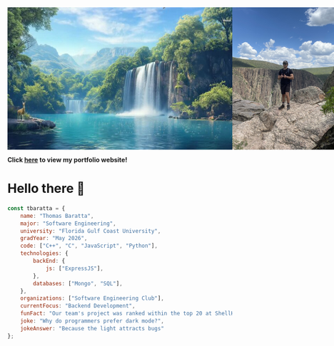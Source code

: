 <div style="display: flex; justify-content: space-around;">
  <img src="https://raw.githubusercontent.com/tbaratta/tbaratta/main/images/nature.jpg" alt="hello_world" width="550" height="320">
  <img src="https://raw.githubusercontent.com/tbaratta/tbaratta/main/images/IMG_2110.jpeg" alt="hello_world" width="250" height="320">
  <img src="https://raw.githubusercontent.com/tbaratta/tbaratta/main/images/IMG_0864.jpeg" alt="hello_world" width="250" height="320">
</div>

**Click [here](https://tbaratta.github.io/personal-website/) to view my portfolio website!**


# Hello there 👋
```javascript
const tbaratta = {
    name: "Thomas Baratta",
    major: "Software Engineering",
    university: "Florida Gulf Coast University",
    gradYear: "May 2026",
    code: ["C++", "C", "JavaScript", "Python"],
    technologies: {
        backEnd: {
            js: ["ExpressJS"],
        },
        databases: ["Mongo", "SQL"],
    },
    organizations: ["Software Engineering Club"],
    currentFocus: "Backend Development",
    funFact: "Our team's project was ranked within the top 20 at ShellHacks 2024",
    joke: "Why do programmers prefer dark mode?",
    jokeAnswer: "Because the light attracts bugs"
};
```



